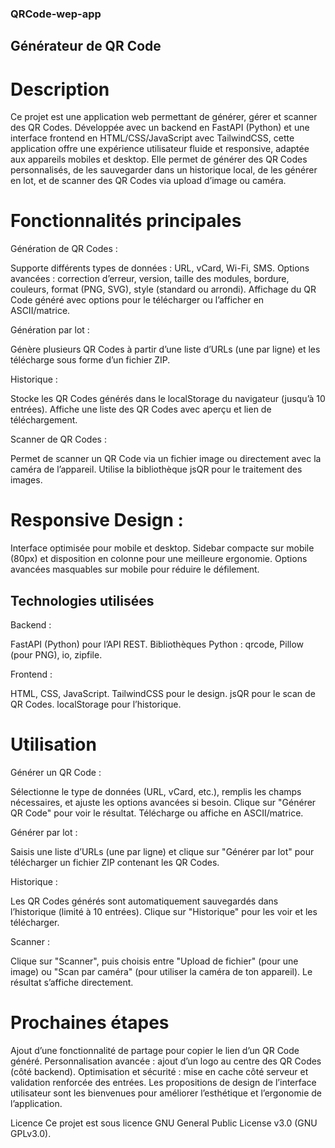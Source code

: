 ### QRCode-wep-app

## Générateur de QR Code


# Description
Ce projet est une application web permettant de générer, gérer et scanner des QR Codes. Développée avec un backend en FastAPI (Python) et une interface frontend en HTML/CSS/JavaScript avec TailwindCSS, cette application offre une expérience utilisateur fluide et responsive, adaptée aux appareils mobiles et desktop. Elle permet de générer des QR Codes personnalisés, de les sauvegarder dans un historique local, de les générer en lot, et de scanner des QR Codes via upload d’image ou caméra.

# Fonctionnalités principales

Génération de QR Codes :

Supporte différents types de données : URL, vCard, Wi-Fi, SMS.
Options avancées : correction d’erreur, version, taille des modules, bordure, couleurs, format (PNG, SVG), style (standard ou arrondi).
Affichage du QR Code généré avec options pour le télécharger ou l’afficher en ASCII/matrice.


Génération par lot :

Génère plusieurs QR Codes à partir d’une liste d’URLs (une par ligne) et les télécharge sous forme d’un fichier ZIP.


Historique :

Stocke les QR Codes générés dans le localStorage du navigateur (jusqu’à 10 entrées).
Affiche une liste des QR Codes avec aperçu et lien de téléchargement.


Scanner de QR Codes :

Permet de scanner un QR Code via un fichier image ou directement avec la caméra de l’appareil.
Utilise la bibliothèque jsQR pour le traitement des images.


# Responsive Design :

Interface optimisée pour mobile et desktop.
Sidebar compacte sur mobile (80px) et disposition en colonne pour une meilleure ergonomie.
Options avancées masquables sur mobile pour réduire le défilement.



## Technologies utilisées

Backend :

FastAPI (Python) pour l’API REST.
Bibliothèques Python : qrcode, Pillow (pour PNG), io, zipfile.


Frontend :

HTML, CSS, JavaScript.
TailwindCSS pour le design.
jsQR pour le scan de QR Codes.
localStorage pour l’historique.

# Utilisation

Générer un QR Code :

Sélectionne le type de données (URL, vCard, etc.), remplis les champs nécessaires, et ajuste les options avancées si besoin.
Clique sur "Générer QR Code" pour voir le résultat. Télécharge ou affiche en ASCII/matrice.


Générer par lot :

Saisis une liste d’URLs (une par ligne) et clique sur "Générer par lot" pour télécharger un fichier ZIP contenant les QR Codes.


Historique :

Les QR Codes générés sont automatiquement sauvegardés dans l’historique (limité à 10 entrées). Clique sur "Historique" pour les voir et les télécharger.


Scanner :

Clique sur "Scanner", puis choisis entre "Upload de fichier" (pour une image) ou "Scan par caméra" (pour utiliser la caméra de ton appareil). Le résultat s’affiche directement.


# Prochaines étapes

Ajout d’une fonctionnalité de partage pour copier le lien d’un QR Code généré.
Personnalisation avancée : ajout d’un logo au centre des QR Codes (côté backend).
Optimisation et sécurité : mise en cache côté serveur et validation renforcée des entrées.
Les propositions de design de l’interface utilisateur sont les bienvenues pour améliorer l’esthétique et l’ergonomie de l’application.

Licence
Ce projet est sous licence GNU General Public License v3.0 (GNU GPLv3.0).
